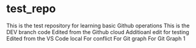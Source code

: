 # test_repo
This is the test repository for learning basic Github operations
This is the DEV branch code 
Edited from the Github cloud
Additioanl edit for testing
Edited from the VS Code local
For conflict
For Git graph 
For Git Graph 1